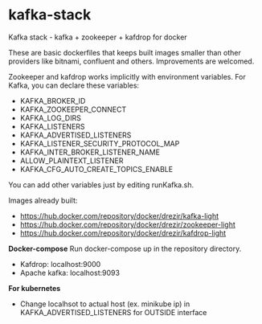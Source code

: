 # kafka-stack
Kafka stack - kafka + zookeeper + kafdrop for docker

These are basic dockerfiles that keeps built images smaller than other providers like bitnami, confluent and others.
Improvements are welcomed.

Zookeeper and kafdrop works implicitly with environment variables.
For Kafka, you can declare these variables:
- KAFKA_BROKER_ID
- KAFKA_ZOOKEEPER_CONNECT
- KAFKA_LOG_DIRS
- KAFKA_LISTENERS
- KAFKA_ADVERTISED_LISTENERS
- KAFKA_LISTENER_SECURITY_PROTOCOL_MAP
- KAFKA_INTER_BROKER_LISTENER_NAME
- ALLOW_PLAINTEXT_LISTENER
- KAFKA_CFG_AUTO_CREATE_TOPICS_ENABLE

You can add other variables just by editing runKafka.sh.

Images already built:
- https://hub.docker.com/repository/docker/drezir/kafka-light
- https://hub.docker.com/repository/docker/drezir/zookeeper-light
- https://hub.docker.com/repository/docker/drezir/kafdrop-light


**Docker-compose**
Run docker-compose up in the repository directory.
- Kafdrop: localhost:9000
- Apache kafka: localhost:9093

**For kubernetes**
- Change localhsot to actual host (ex. minikube ip) in KAFKA_ADVERTISED_LISTENERS for OUTSIDE interface
